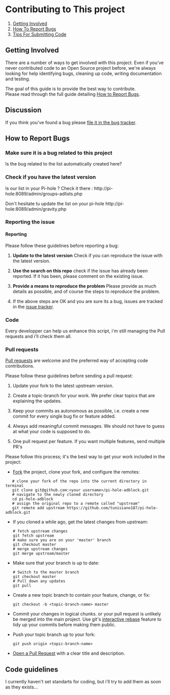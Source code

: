 # Contributing to This project

1. [Getting Involved](#getting-involved)
2. [How To Report Bugs](#how-to-report-bugs)
3. [Tips For Submitting Code](#tips-for-submitting-code)

## Getting Involved

There are a number of ways to get involved with this project. Even if you've never contributed code to an Open Source project before, we're always looking for help identifying bugs, cleaning up code, writing documentation and testing.

The goal of this guide is to provide the best way to contribute.  
Please read through the full guide detailing [How to Report Bugs](#how-to-report-bugs).

## Discussion

If you think you've found a bug please [file it in the bug tracker](#how-to-report-bugs).

## How to Report Bugs

### Make sure it is a bug related to this project

Is the bug related to the list automatically created here?

### Check if you have the latest version

Is our list in your Pi-hole ?
Check it there : http://pi-hole:8089/admin/groups-adlists.php

Don't hesitate tu update the list on your pi-hole
http://pi-hole:8089/admin/gravity.php

### Reporting the issue

#### Reporting

Please follow these guidelines before reporting a bug:

1. **Update to the latest version** Check if you can reproduce the issue with the latest version.

2. **Use the search on this repo** check if the issue has already been reported. If it has been, please comment on the existing issue.

3. **Provide a means to reproduce the problem** Please provide as much details as possible, and of course the steps to reproduce the problem.

4. If the above steps are OK and you are sure its a bug, issues are tracked in the [issue tracker](https://github.com/tunisiano187/pi-hole-adblock/issues).

### Code

Every developper can help us enhance this script, i'm still managing the Pull requests and i'll check them all.

### Pull requests

[Pull requests](https://help.github.com/articles/using-pull-requests) are welcome and the preferred way of accepting code contributions.

Please follow these guidelines before sending a pull request:

1. Update your fork to the latest upstream version.

2. Create a topic-branch for your work. We prefer clear topics that are explaining the updates.

3. Keep your commits as autonomous as possible, i.e. create a new commit for every single bug fix or feature added.

4. Always add meaningful commit messages. We should not have to guess at what your code is supposed to do.

5. One pull request per feature. If you want multiple features, send multiple PR's

Please follow this process; it's the best way to get your work included in the project:

- [Fork](http://help.github.com/fork-a-repo/) the project, clone your fork,
   and configure the remotes:

```Shell
   # clone your fork of the repo into the current directory in terminal
   git clone git@github.com:<your username>/pi-hole-adblock.git
   # navigate to the newly cloned directory
   cd pi-hole-adblock
   # assign the original repo to a remote called "upstream"
   git remote add upstream https://github.com/tunisiano187/pi-hole-adblock.git
   ```

- If you cloned a while ago, get the latest changes from upstream:

   ```Shell
   # fetch upstream changes
   git fetch upstream
   # make sure you are on your 'master' branch
   git checkout master
   # merge upstream changes
   git merge upstream/master
   ```

- Make sure that your branch is up to date:

   ```Shell
   # Switch to the master branch
   git checkout master
   # Pull down any updates
   git pull
   ```

- Create a new topic branch to contain your feature, change, or fix:

   ```Shell
   git checkout -b <topic-branch-name> master
   ```

- Commit your changes in logical chunks. or your pull request is unlikely
   be merged into the main project. Use git's
   [interactive rebase](https://help.github.com/articles/interactive-rebase)
   feature to tidy up your commits before making them public.

- Push your topic branch up to your fork:

   ```Shell
   git push origin <topic-branch-name>
   ```

- [Open a Pull Request](https://help.github.com/articles/using-pull-requests) with a
    clear title and description.

## Code guidelines

I currently haven't set standarts for coding, but i'll try to add them as soon as they exists...
